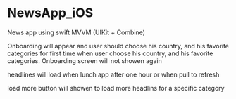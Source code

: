 # NewsApp_iOS
News app using swift MVVM (UIKit + Combine)

Onboarding will appear and user should choose his country, and his favorite categories for first time
when user choose his country, and his favorite categories. Onboarding screen will not showen again


headlines will load when lunch app after one hour or when pull to refresh

load more button will showen to load more headlins for a specific category
